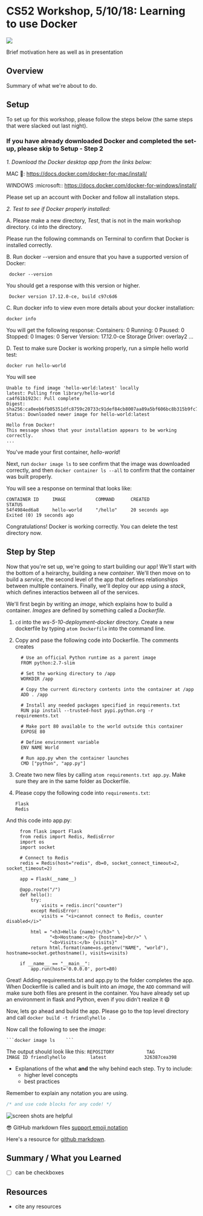 # CS52 Workshop, 5/10/18:  Learning to use Docker

![](https://giphy.com/gifs/rCQTCy4rvuxR6/html5)

Brief motivation here as well as in presentation

## Overview

Summary of what we're about to do.

## Setup

To set up for this workshop, please follow the steps below (the same steps that were slacked out last night). 
### If you have already downloaded Docker and completed the set-up, please skip to Setup - Step 2

*1. Download the Docker desktop app from the links below:* 
   
   MAC :apple:: https://docs.docker.com/docker-for-mac/install/

   WINDOWS :microsoft:: https://docs.docker.com/docker-for-windows/install/
 
   Please set up an account with Docker and follow all installation steps. 


*2. Test to see if Docker properly installed:*

A. Please make a new directory, *Test*, that is not in the main workshop directory. ```Cd``` into the directory. 

Please run the following commands on Terminal to confirm that Docker is installed correctly. 

B. Run docker --version and ensure that you have a supported version of Docker:

```shell
 docker --version
```
You should get a response with this version or higher. 
```shell
 Docker version 17.12.0-ce, build c97c6d6
 ```
 
 C. Run docker info to view even more details about your docker installation:

```shell
docker info
```
You will get the following response: 
 Containers: 0
  Running: 0
  Paused: 0
  Stopped: 0
 Images: 0
 Server Version: 17.12.0-ce
 Storage Driver: overlay2
 ...
 
 D. Test to make sure Docker is working properly, run a simple hello world test: 
 ```
 docker run hello-world
```

You will see
```
Unable to find image 'hello-world:latest' locally
latest: Pulling from library/hello-world
ca4f61b1923c: Pull complete
Digest: sha256:ca0eeb6fb05351dfc8759c20733c91def84cb8007aa89a5bf606bc8b315b9fc7
Status: Downloaded newer image for hello-world:latest

Hello from Docker!
This message shows that your installation appears to be working correctly.
...
```

You've made your first container, *hello-world*!

Next, run ```docker image ls``` to see confirm that the image was downloaded correctly, and then 
```docker container ls --all```  to confirm that the container was built properly. 

You will see a response on terminal that looks like: 

```
CONTAINER ID     IMAGE           COMMAND      CREATED            STATUS
54f4984ed6a8     hello-world     "/hello"     20 seconds ago     Exited (0) 19 seconds ago
```
Congratulations! Docker is working correctly. You can delete the test directory now. 

## Step by Step

Now that you're set up, we're going to start building our app! We'll start with the bottom of a heirarchy, 
building a new *container*. We'll then move on to build a *service*, the second level of the app that defines relationships
between multiple containers. Finally, we'll deploy our app using a *stack*, which defines interactios between all of the services. 

We'll first begin by writing an *image*, which explains how to build a container. *Images* are defined by something called a 
*Dockerfile*. 

1. ```cd``` into the *ws-5-10-deployment-docker* directory. Create a new dockerfile by typing ```atom Dockerfile``` into the command line. 

2. Copy and pase the following code into Dockerfile. The comments creates 


         # Use an official Python runtime as a parent image
         FROM python:2.7-slim

         # Set the working directory to /app
         WORKDIR /app

         # Copy the current directory contents into the container at /app
         ADD . /app

         # Install any needed packages specified in requirements.txt
         RUN pip install --trusted-host pypi.python.org -r requirements.txt

         # Make port 80 available to the world outside this container
         EXPOSE 80

         # Define environment variable
         ENV NAME World

         # Run app.py when the container launches
         CMD ["python", "app.py"]

3. Create two new files by calling ```atom requirements.txt app.py```. Make sure they are in the same folder as Dockerfile. 

4. Please copy the following code into ```requirements.txt```: 
    ```
    Flask
    Redis
    ```
 And this code into app.py: 
 
         from flask import Flask
         from redis import Redis, RedisError
         import os
         import socket

         # Connect to Redis
         redis = Redis(host="redis", db=0, socket_connect_timeout=2, socket_timeout=2)

         app = Flask(__name__)

         @app.route("/")
         def hello():
             try:
                 visits = redis.incr("counter")
             except RedisError:
                 visits = "<i>cannot connect to Redis, counter disabled</i>"

             html = "<h3>Hello {name}!</h3>" \
                    "<b>Hostname:</b> {hostname}<br/>" \
                    "<b>Visits:</b> {visits}"
             return html.format(name=os.getenv("NAME", "world"), hostname=socket.gethostname(), visits=visits)

         if __name__ == "__main__":
             app.run(host='0.0.0.0', port=80)

Great! Adding requirements.txt and app.py to the folder completes the app. When Dockerfile is called and is built 
into an *image*, the ```ADD``` command will make sure both files are present in the container. You have already
set up an environment in flask and Python, even if you didn't realize it :smile:

Now, lets go ahead and build the app. Please go to the top level directory and call  ```docker build -t friendlyhello .```

Now call the following to see the *image*: 

    ```docker image ls    ```
The output should look like this: 
    ```
   REPOSITORY            TAG                 IMAGE ID
   friendlyhello         latest              326387cea398
    ```
 



* Explanations of the what **and** the why behind each step. Try to include:
  * higher level concepts
  * best practices

Remember to explain any notation you are using.

```javascript
/* and use code blocks for any code! */
```

![screen shots are helpful](img/screenshot.png)

:sunglasses: GitHub markdown files [support emoji notation](http://www.emoji-cheat-sheet.com/)

Here's a resource for [github markdown](https://guides.github.com/features/mastering-markdown/).


## Summary / What you Learned

* [ ] can be checkboxes

## Resources

* cite any resources
